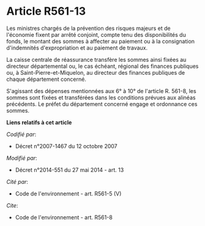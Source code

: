 # Article R561-13

Les ministres chargés de la prévention des risques majeurs et de l'économie fixent par arrêté conjoint, compte tenu des
disponibilités du fonds, le montant des sommes à affecter au paiement ou à la consignation d'indemnités d'expropriation et au
paiement de travaux. 

La caisse centrale de réassurance transfère les sommes ainsi fixées au   directeur départemental ou, le cas échéant, régional
des finances publiques ou, à Saint-Pierre-et-Miquelon, au directeur des finances publiques de chaque département concerné. 

S'agissant des dépenses mentionnées aux 6° à 10° de l'article R. 561-8, les sommes sont fixées et transférées dans les
conditions prévues aux alinéas précédents. Le préfet du département concerné engage et ordonnance ces sommes.

**Liens relatifs à cet article**

_Codifié par_:

  - Décret n°2007-1467 du 12 octobre 2007

_Modifié par_:

  - Décret n°2014-551 du 27 mai 2014 - art. 13

_Cité par_:

  - Code de l'environnement - art. R561-5 (V)

_Cite_:

  - Code de l'environnement - art. R561-8
